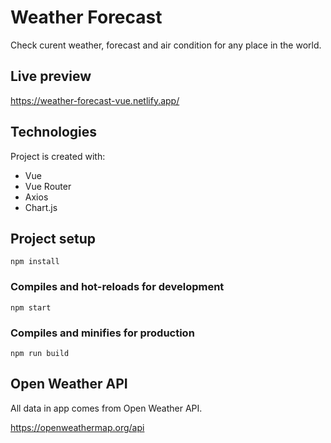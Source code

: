 # Weather Forecast

Check curent weather, forecast and air condition for any place in the world.
## Live preview

https://weather-forecast-vue.netlify.app/

## Technologies

Project is created with:

* Vue
* Vue Router
* Axios
* Chart.js

## Project setup
```
npm install
```

### Compiles and hot-reloads for development
```
npm start
```

### Compiles and minifies for production
```
npm run build
```

## Open Weather API

All data in app comes from Open Weather API.

https://openweathermap.org/api

